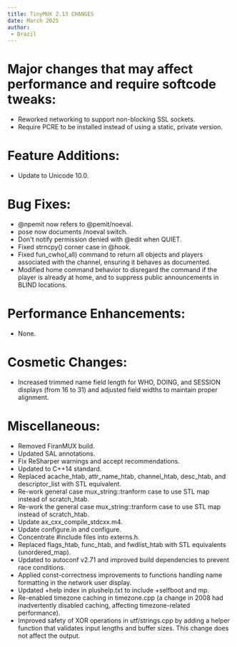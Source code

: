 ```yaml
---
title: TinyMUX 2.13 CHANGES
date: March 2025
author:
 - Brazil
---
```


# Major changes that may affect performance and require softcode tweaks:

 - Reworked networking to support non-blocking SSL sockets.
 - Require PCRE to be installed instead of using a static, private
   version.

# Feature Additions:

 - Update to Unicode 10.0.

# Bug Fixes:

 - @npemit now refers to @pemit/noeval.
 - pose now documents /noeval switch.
 - Don't notify permission denied with @edit when QUIET.
 - Fixed strncpy() corner case in @hook.
 - Fixed fun_cwho(,all) command to return all objects and players
   associated with the channel, ensuring it behaves as documented.
 - Modified home command behavior to disregard the command if the player
   is already at home, and to suppress public announcements in BLIND
   locations.

# Performance Enhancements:

 - None.

# Cosmetic Changes:

 - Increased trimmed name field length for WHO, DOING, and SESSION
   displays (from 16 to 31) and adjusted field widths to maintain proper
   alignment.

# Miscellaneous:

 - Removed FiranMUX build.
 - Updated SAL annotations.
 - Fix ReSharper warnings and accept recommendations.
 - Updated to C++14 standard.
 - Replaced acache_htab, attr_name_htab, channel_htab, desc_htab, and
   descriptor_list with STL equivalent.
 - Re-work general case mux_string::tranform case to use STL map
   instead of scratch_htab.
 - Re-work the general case mux_string::tranform case to use STL map
   instead of scratch_htab.
 - Update ax_cxx_compile_stdcxx.m4.
 - Update configure.in and configure.
 - Concentrate #include files into externs.h.
 - Replaced flags_htab, func_htab, and fwdlist_htab with STL equivalents
   (unordered_map).
 - Updated to autoconf v2.71 and improved build dependencies to prevent
   race conditions.
 - Applied const-correctness improvements to functions handling name
   formatting in the network user display.
 - Updated +help index in plushelp.txt to include +selfboot and mp.
 - Re-enabled timezone caching in timezone.cpp (a change in 2008 had
   inadvertently disabled caching, affecting timezone-related
   performance).
 - Improved safety of XOR operations in utf/strings.cpp by adding a helper
   function that validates input lengths and buffer sizes. This change does
   not affect the output.
